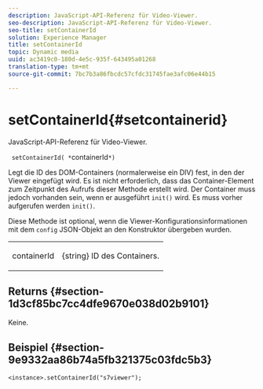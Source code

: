 ```yaml
---
description: JavaScript-API-Referenz für Video-Viewer.
seo-description: JavaScript-API-Referenz für Video-Viewer.
seo-title: setContainerId
solution: Experience Manager
title: setContainerId
topic: Dynamic media
uuid: ac3419c0-180d-4e5c-935f-643495a01268
translation-type: tm+mt
source-git-commit: 7bc7b3a86fbcdc57cfdc31745fae3afc06e44b15

---
```



# setContainerId{#setcontainerid}

JavaScript-API-Referenz für Video-Viewer.

` setContainerId( *`containerId`*)`

Legt die ID des DOM-Containers (normalerweise ein DIV) fest, in den der Viewer eingefügt wird. Es ist nicht erforderlich, dass das Container-Element zum Zeitpunkt des Aufrufs dieser Methode erstellt wird. Der Container muss jedoch vorhanden sein, wenn er ausgeführt `init()` wird. Es muss vorher aufgerufen werden `init()`.

Diese Methode ist optional, wenn die Viewer-Konfigurationsinformationen mit dem `config` JSON-Objekt an den Konstruktor übergeben wurden.

<table id="table_896DFF34A68A403DB93A6D597461A573"> 
 <tbody> 
  <tr> 
   <td colname="col1"> <p> <span class="codeph"> <span class="varname"> containerId </span></span> </p> </td> 
   <td colname="col2"> <p> <span class="codeph"> {string} </span> ID des Containers. </p> </td> 
  </tr> 
 </tbody> 
</table>

## Returns {#section-1d3cf85bc7cc4dfe9670e038d02b9101}

Keine.

## Beispiel {#section-9e9332aa86b74a5fb321375c03fdc5b3}

```
<instance>.setContainerId("s7viewer");
```

